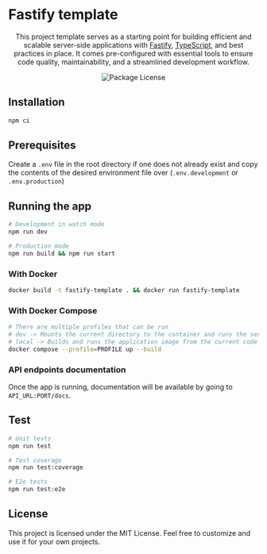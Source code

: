 # Fastify template

<p align="center">This project template serves as a starting point for building efficient and scalable server-side applications with <a href="https://fastify.dev/" target="_blank">Fastify</a>, <a href="https://www.typescriptlang.org/" target="_blank">TypeScript</a>, and best practices in place. It comes pre-configured with essential tools to ensure code quality, maintainability, and a streamlined development workflow.</p>
<p align="center">
<img src="https://img.shields.io/github/license/stijnklomp/fastify-template?style=flat" alt="Package License" />
</p>

## Installation

```sh
npm ci
```

## Prerequisites

Create a `.env` file in the root directory if one does not already exist and copy the contents of the desired environment file over (`.env.development` or `.env.production`)

## Running the app

```sh
# Development in watch mode
npm run dev

# Production mode
npm run build && npm run start
```

### With Docker

```sh
docker build -t fastify-template . && docker run fastify-template
```

### With Docker Compose

```sh
# There are multiple profiles that can be run
# dev -> Mounts the current directory to the container and runs the service in watch mode
# local -> Builds and runs the application image from the current code
docker compose --profile=PROFILE up --build
```

### API endpoints documentation

Once the app is running, documentation will be available by going to `API_URL:PORT/docs`.

## Test

```sh
# Unit tests
npm run test

# Test coverage
npm run test:coverage

# E2e tests
npm run test:e2e
```

## License

This project is licensed under the MIT License. Feel free to customize and use it for your own projects.